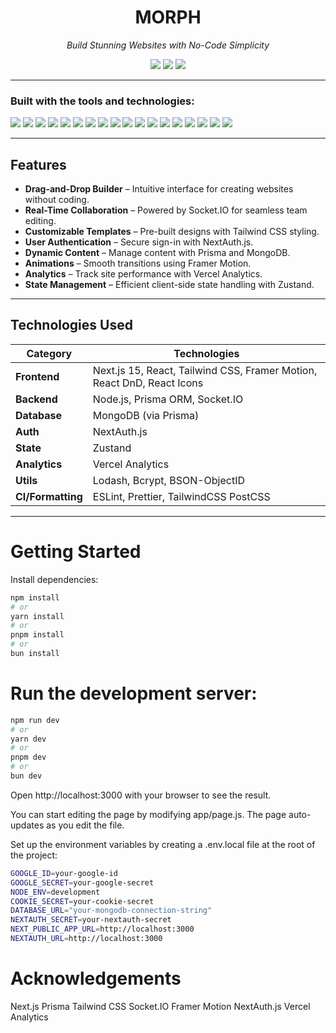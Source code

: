 <h1 align="center">MORPH</h1>

<p align="center">
  <i>Build Stunning Websites with No-Code Simplicity</i>
</p>

<p align="center">
  <img src="https://img.shields.io/badge/last%20commit-june-2ea44f?style=flat-square" />
  <img src="https://img.shields.io/badge/typescript-90%25-blue?style=flat-square" />
  <img src="https://img.shields.io/badge/languages-3-lightgrey?style=flat-square" />
</p>

---

###  Built with the tools and technologies:

<p>
  <img src="https://img.shields.io/badge/JSON-black?logo=json&style=for-the-badge" />
  <img src="https://img.shields.io/badge/Markdown-black?logo=markdown&style=for-the-badge" />
  <img src="https://img.shields.io/badge/npm-red?logo=npm&style=for-the-badge" />
  <img src="https://img.shields.io/badge/Prettier-f7b93e?logo=prettier&style=for-the-badge" />
  <img src="https://img.shields.io/badge/.ENV-black?style=for-the-badge" />
  <img src="https://img.shields.io/badge/JavaScript-yellow?logo=javascript&style=for-the-badge" />
  <img src="https://img.shields.io/badge/MongoDB-47A248?logo=mongodb&logoColor=white&style=for-the-badge" />
  <img src="https://img.shields.io/badge/React-61DAFB?logo=react&style=for-the-badge" />
  <img src="https://img.shields.io/badge/Next.js-000000?logo=nextdotjs&style=for-the-badge" />
  <img src="https://img.shields.io/badge/TypeScript-3178C6?logo=typescript&style=for-the-badge" />
  <img src="https://img.shields.io/badge/Lodash-3492FF?style=for-the-badge" />
  <img src="https://img.shields.io/badge/Prisma-2D3748?logo=prisma&style=for-the-badge" />
  <img src="https://img.shields.io/badge/ESLint-4B32C3?logo=eslint&style=for-the-badge" />
  <img src="https://img.shields.io/badge/Tailwind_CSS-38B2AC?logo=tailwind-css&style=for-the-badge" />
  <img src="https://img.shields.io/badge/Framer_Motion-0055FF?logo=framer&style=for-the-badge" />
  <img src="https://img.shields.io/badge/Socket.IO-010101?logo=socketdotio&style=for-the-badge" />
  <img src="https://img.shields.io/badge/Zustand-000000?style=for-the-badge" />
  <img src="https://img.shields.io/badge/React_DnD-61DAFB?logo=react&style=for-the-badge" />
</p>

---

## Features

- **Drag-and-Drop Builder** – Intuitive interface for creating websites without coding.
- **Real-Time Collaboration** – Powered by Socket.IO for seamless team editing.
- **Customizable Templates** – Pre-built designs with Tailwind CSS styling.
- **User Authentication** – Secure sign-in with NextAuth.js.
- **Dynamic Content** – Manage content with Prisma and MongoDB.
- **Animations** – Smooth transitions using Framer Motion.
- **Analytics** – Track site performance with Vercel Analytics.
- **State Management** – Efficient client-side state handling with Zustand.

---

## Technologies Used

| Category        | Technologies                                                                 |
|----------------|-------------------------------------------------------------------------------|
| **Frontend**    | Next.js 15, React, Tailwind CSS, Framer Motion, React DnD, React Icons        |
| **Backend**     | Node.js, Prisma ORM, Socket.IO                                               |
| **Database**    | MongoDB (via Prisma)                                                         |
| **Auth**        | NextAuth.js                                                                  |
| **State**       | Zustand                                                                      |
| **Analytics**   | Vercel Analytics                                                             |
| **Utils**       | Lodash, Bcrypt, BSON-ObjectID                                                |
| **CI/Formatting**| ESLint, Prettier, TailwindCSS PostCSS                                       |

---

# Getting Started

Install dependencies:

```bash
npm install
# or
yarn install
# or
pnpm install
# or
bun install
```


# Run the development server:

```bash
npm run dev
# or
yarn dev
# or
pnpm dev
# or
bun dev
```

Open http://localhost:3000 with your browser to see the result.

You can start editing the page by modifying app/page.js. The page auto-updates as you edit the file.

Set up the environment variables by creating a .env.local file at the root of the project:


```bash
GOOGLE_ID=your-google-id
GOOGLE_SECRET=your-google-secret
NODE_ENV=development
COOKIE_SECRET=your-cookie-secret
DATABASE_URL="your-mongodb-connection-string"
NEXTAUTH_SECRET=your-nextauth-secret
NEXT_PUBLIC_APP_URL=http://localhost:3000
NEXTAUTH_URL=http://localhost:3000
```



# Acknowledgements

Next.js
Prisma
Tailwind CSS
Socket.IO
Framer Motion
NextAuth.js
Vercel Analytics






